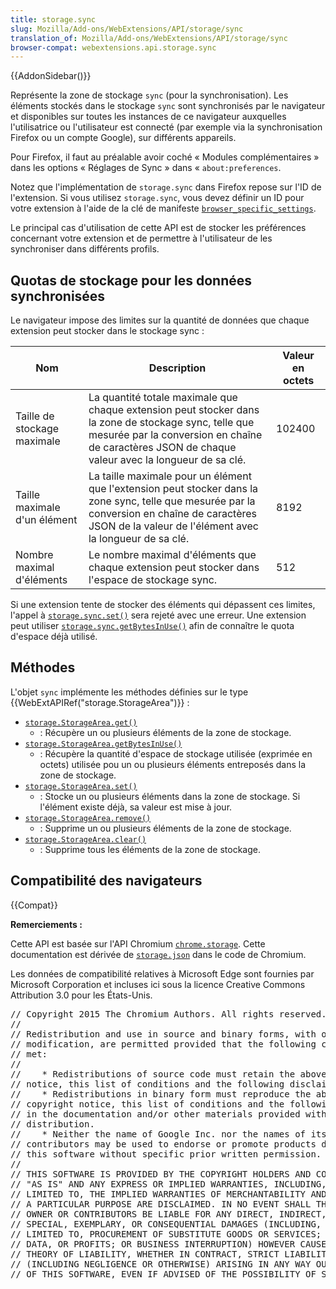 ```yaml
---
title: storage.sync
slug: Mozilla/Add-ons/WebExtensions/API/storage/sync
translation_of: Mozilla/Add-ons/WebExtensions/API/storage/sync
browser-compat: webextensions.api.storage.sync
---
```

{{AddonSidebar()}}

Représente la zone de stockage `sync` (pour la synchronisation). Les éléments stockés dans le stockage `sync` sont synchronisés par le navigateur et disponibles sur toutes les instances de ce navigateur auxquelles l'utilisatrice ou l'utilisateur est connecté (par exemple via la synchronisation Firefox ou un compte Google), sur différents appareils.

Pour Firefox, il faut au préalable avoir coché « Modules complémentaires » dans les options « Réglages de Sync » dans « `about:preferences`.

Notez que l'implémentation de `storage.sync` dans Firefox repose sur l'ID de l'extension. Si vous utilisez `storage.sync`, vous devez définir un ID pour votre extension à l'aide de la clé de manifeste [`browser_specific_settings`](/fr/docs/Mozilla/Add-ons/WebExtensions/manifest.json/browser_specific_settings).

Le principal cas d'utilisation de cette API est de stocker les préférences concernant votre extension et de permettre à l'utilisateur de les synchroniser dans différents profils.

## Quotas de stockage pour les données synchronisées

Le navigateur impose des limites sur la quantité de données que chaque extension peut stocker dans le stockage sync :

<table class="standard-table">
  <thead>
    <tr>
      <th scope="col">Nom</th>
      <th scope="col">Description</th>
      <th scope="col">Valeur en octets</th>
    </tr>
  </thead>
  <tbody>
    <tr>
      <td>Taille de stockage maximale</td>
      <td>
        La quantité totale maximale que chaque extension peut stocker dans la
        zone de stockage sync, telle que mesurée par la conversion en chaîne de
        caractères JSON de chaque valeur avec la longueur de sa clé.
      </td>
      <td>102400</td>
    </tr>
    <tr>
      <td>Taille maximale d'un élément</td>
      <td>
        La taille maximale pour un élément que l'extension peut stocker dans la
        zone sync, telle que mesurée par la conversion en chaîne de caractères
        JSON de la valeur de l'élément avec la longueur de sa clé.
      </td>
      <td>8192</td>
    </tr>
    <tr>
      <td>Nombre maximal d'éléments</td>
      <td>
        Le nombre maximal d'éléments que chaque extension peut stocker dans
        l'espace de stockage sync.
      </td>
      <td><p>512</p></td>
    </tr>
  </tbody>
</table>

Si une extension tente de stocker des éléments qui dépassent ces limites, l'appel à [`storage.sync.set()`](/fr/docs/Mozilla/Add-ons/WebExtensions/API/storage/StorageArea/set) sera rejeté avec une erreur. Une extension peut utiliser [`storage.sync.getBytesInUse()`](/fr/docs/Mozilla/Add-ons/WebExtensions/API/storage/StorageArea/getBytesInUse) afin de connaître le quota d'espace déjà utilisé.

## Méthodes

L'objet `sync` implémente les méthodes définies sur le type {{WebExtAPIRef("storage.StorageArea")}} :

- [`storage.StorageArea.get()`](/fr/docs/Mozilla/Add-ons/WebExtensions/API/storage/StorageArea/get)
  - : Récupère un ou plusieurs éléments de la zone de stockage.
- [`storage.StorageArea.getBytesInUse()`](/fr/docs/Mozilla/Add-ons/WebExtensions/API/storage/StorageArea/getBytesInUse)
  - : Récupère la quantité d'espace de stockage utilisée (exprimée en octets) utilisée pou un ou plusieurs éléments entreposés dans la zone de stockage.
- [`storage.StorageArea.set()`](/fr/docs/Mozilla/Add-ons/WebExtensions/API/storage/StorageArea/set)
  - : Stocke un ou plusieurs éléments dans la zone de stockage. Si l'élément existe déjà, sa valeur est mise à jour.
- [`storage.StorageArea.remove()`](/fr/docs/Mozilla/Add-ons/WebExtensions/API/storage/StorageArea/remove)
  - : Supprime un ou plusieurs éléments de la zone de stockage.
- [`storage.StorageArea.clear()`](/fr/docs/Mozilla/Add-ons/WebExtensions/API/storage/StorageArea/clear)
  - : Supprime tous les éléments de la zone de stockage.

## Compatibilité des navigateurs

{{Compat}}

**Remerciements :**

Cette API est basée sur l'API Chromium [`chrome.storage`](https://developer.chrome.com/extensions/storage). Cette documentation est dérivée de [`storage.json`](https://chromium.googlesource.com/chromium/src/+/master/extensions/common/api/storage.json) dans le code de Chromium.

Les données de compatibilité relatives à Microsoft Edge sont fournies par Microsoft Corporation et incluses ici sous la licence Creative Commons Attribution 3.0 pour les États-Unis.

<div class="hidden"><pre>// Copyright 2015 The Chromium Authors. All rights reserved.
//
// Redistribution and use in source and binary forms, with or without
// modification, are permitted provided that the following conditions are
// met:
//
//    * Redistributions of source code must retain the above copyright
// notice, this list of conditions and the following disclaimer.
//    * Redistributions in binary form must reproduce the above
// copyright notice, this list of conditions and the following disclaimer
// in the documentation and/or other materials provided with the
// distribution.
//    * Neither the name of Google Inc. nor the names of its
// contributors may be used to endorse or promote products derived from
// this software without specific prior written permission.
//
// THIS SOFTWARE IS PROVIDED BY THE COPYRIGHT HOLDERS AND CONTRIBUTORS
// "AS IS" AND ANY EXPRESS OR IMPLIED WARRANTIES, INCLUDING, BUT NOT
// LIMITED TO, THE IMPLIED WARRANTIES OF MERCHANTABILITY AND FITNESS FOR
// A PARTICULAR PURPOSE ARE DISCLAIMED. IN NO EVENT SHALL THE COPYRIGHT
// OWNER OR CONTRIBUTORS BE LIABLE FOR ANY DIRECT, INDIRECT, INCIDENTAL,
// SPECIAL, EXEMPLARY, OR CONSEQUENTIAL DAMAGES (INCLUDING, BUT NOT
// LIMITED TO, PROCUREMENT OF SUBSTITUTE GOODS OR SERVICES; LOSS OF USE,
// DATA, OR PROFITS; OR BUSINESS INTERRUPTION) HOWEVER CAUSED AND ON ANY
// THEORY OF LIABILITY, WHETHER IN CONTRACT, STRICT LIABILITY, OR TORT
// (INCLUDING NEGLIGENCE OR OTHERWISE) ARISING IN ANY WAY OUT OF THE USE
// OF THIS SOFTWARE, EVEN IF ADVISED OF THE POSSIBILITY OF SUCH DAMAGE.
</pre></div>
